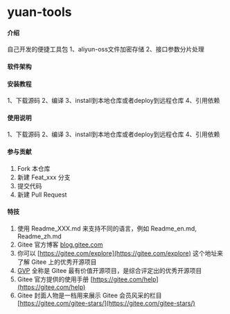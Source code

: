 # yuan-tools

#### 介绍
自己开发的便捷工具包
1、aliyun-oss文件加密存储
2、接口参数分片处理

#### 软件架构

#### 安装教程

1、下载源码
2、编译
3、install到本地仓库或者deploy到远程仓库
4、引用依赖

#### 使用说明

1、下载源码
2、编译
3、install到本地仓库或者deploy到远程仓库
4、引用依赖

#### 参与贡献

1.  Fork 本仓库
2.  新建 Feat_xxx 分支
3.  提交代码
4.  新建 Pull Request


#### 特技

1.  使用 Readme\_XXX.md 来支持不同的语言，例如 Readme\_en.md, Readme\_zh.md
2.  Gitee 官方博客 [blog.gitee.com](https://blog.gitee.com)
3.  你可以 [https://gitee.com/explore](https://gitee.com/explore) 这个地址来了解 Gitee 上的优秀开源项目
4.  [GVP](https://gitee.com/gvp) 全称是 Gitee 最有价值开源项目，是综合评定出的优秀开源项目
5.  Gitee 官方提供的使用手册 [https://gitee.com/help](https://gitee.com/help)
6.  Gitee 封面人物是一档用来展示 Gitee 会员风采的栏目 [https://gitee.com/gitee-stars/](https://gitee.com/gitee-stars/)
